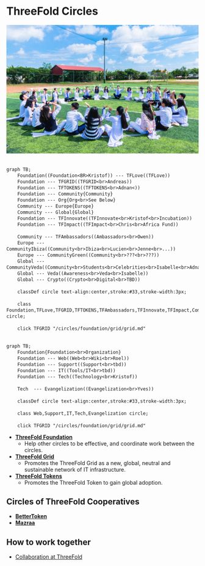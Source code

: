 # ThreeFold Circles

![](img/circles.jpeg)

```mermaid

graph TB; 
    Foundation((Foundation<BR>Kristof)) --- TFLove((TFLove))
    Foundation --- TFGRID((TFGRID<br>Andreas))
    Foundation --- TFTOKENS((TFTOKENS<br>Adnan<))
    Foundation --- Community{Community}
    Foundation --- Org{Org<br>See Below}
    Community --- Europe{Europe}
    Community --- Global{Global}
    Foundation --- TFInnovate((TFInnovate<br>Kristof<br>Incubation))
    Foundation --- TFImpact((TFImpact<br>Chris<br>Africa Fund))

    Community --- TFAmbassadors((Ambassadors<br>Owen))
    Europe --- CommunityIbiza((Community<br>Ibiza<br>Lucien<br>Jenne<br>...))
    Europe --- CommunityGreen((Community<br>???<br>???))
    Global --- CommunityVeda((Community<br>Students<br>Celebrities<br>Isabelle<br>Adnan))
    Global --- Veda((Awareness<br>Veda<br>Isabelle))
    Global --- Crypto((Crypto<br>Digital<br>TBD))

    classDef circle text-align:center,stroke:#33,stroke-width:3px;  

    class Foundation,TFLove,TFGRID,TFTOKENS,TFAmbassadors,TFInnovate,TFImpact,CommunityIbiza,CommunityVeda,CommunityGreen,Veda,Crypto,Org circle;

    click TFGRID "/circles/foundation/grid/grid.md"

```

```mermaid

graph TB; 
    Foundation{Foundation<br>Organization}
    Foundation --- Web((Web<br>Wiki<br>Roel))
    Foundation --- Support((Support<br>tbd))
    Foundation --- IT((Tools/IT<br>tbd))
    Foundation --- Tech((Technology<br>Kristof))

    Tech  --- Evangelization((Evangelization<br>Yves))

    classDef circle text-align:center,stroke:#33,stroke-width:3px;  

    class Web,Support,IT,Tech,Evangelization circle;

    click TFGRID "/circles/foundation/grid/grid.md"

```

- [**ThreeFold Foundation**](/circles/foundation/foundation.md)  
  - Help other circles to be effective, and coordinate work between the circles.
- [**ThreeFold Grid**](/circles/foundation/grid/grid.md)
  - Promotes the ThreeFold Grid as a new, global, neutral and sustainable network of IT infrastructure.  
- [**ThreeFold Tokens**](/circles/foundation/tokens/tokens.md)
  - Promotes the ThreeFold Token to gain global adoption.
  
## Circles of ThreeFold Cooperatives
  
  - [**BetterToken**](/circles/BetterToken.md)
  - [**Mazraa**](/circles/Mazraa.md)

## How to work together

- [Collaboration at ThreeFold](/collaboration/readme.md)
